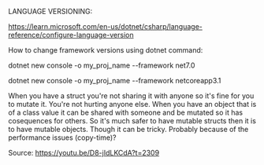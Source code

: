 LANGUAGE VERSIONING:

https://learn.microsoft.com/en-us/dotnet/csharp/language-reference/configure-language-version


How to change framework versions using dotnet command:

dotnet new console -o my_proj_name --framework net7.0

dotnet new console -o my_proj_name --framework netcoreapp3.1


When you have a struct you're not sharing it with anyone
so it's fine for you to mutate it. You're not hurting anyone else.
When you have an object that is of a class value it can be shared with someone and be mutated so it has cosequences for others.
So it's much safer to have mutable structs then it is to have mutable objects.
Though it can be tricky. Probably because of the performance issues (copy-time)?

Source: https://youtu.be/D8-jIdLKCdA?t=2309
